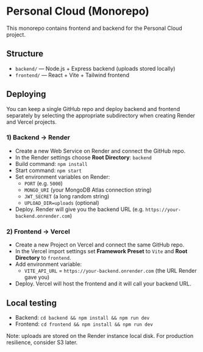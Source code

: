 
# Personal Cloud (Monorepo)

This monorepo contains frontend and backend for the Personal Cloud project.

## Structure
- `backend/` — Node.js + Express backend (uploads stored locally)
- `frontend/` — React + Vite + Tailwind frontend

## Deploying
You can keep a single GitHub repo and deploy backend and frontend separately by selecting the appropriate subdirectory when creating Render and Vercel projects.

### 1) Backend → Render
- Create a new Web Service on Render and connect the GitHub repo.
- In the Render settings choose **Root Directory**: `backend`
- Build command: `npm install`
- Start command: `npm start`
- Set environment variables on Render:
  - `PORT` (e.g. `5000`)
  - `MONGO_URI` (your MongoDB Atlas connection string)
  - `JWT_SECRET` (a long random string)
  - `UPLOAD_DIR=uploads` (optional)
- Deploy. Render will give you the backend URL (e.g. `https://your-backend.onrender.com`)

### 2) Frontend → Vercel
- Create a new Project on Vercel and connect the same GitHub repo.
- In the Vercel import settings set **Framework Preset** to `Vite` and **Root Directory** to `frontend`.
- Add environment variable:
  - `VITE_API_URL` = `https://your-backend.onrender.com` (the URL Render gave you)
- Deploy. Vercel will host the frontend and it will call your backend URL.

## Local testing
- Backend: `cd backend && npm install && npm run dev`
- Frontend: `cd frontend && npm install && npm run dev`

Note: uploads are stored on the Render instance local disk. For production resilience, consider S3 later.
